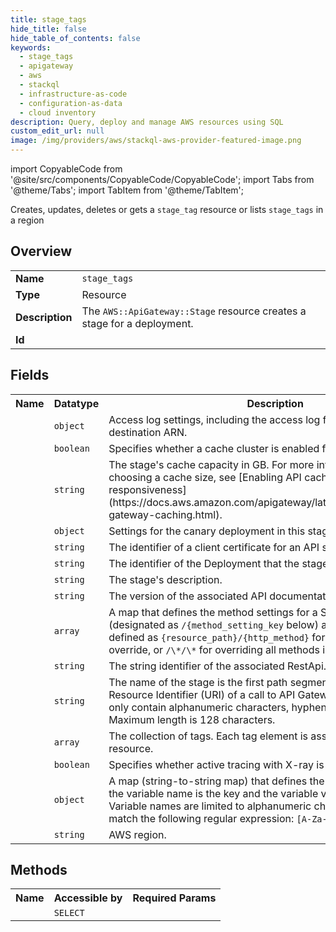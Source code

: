 ```yaml
---
title: stage_tags
hide_title: false
hide_table_of_contents: false
keywords:
  - stage_tags
  - apigateway
  - aws
  - stackql
  - infrastructure-as-code
  - configuration-as-data
  - cloud inventory
description: Query, deploy and manage AWS resources using SQL
custom_edit_url: null
image: /img/providers/aws/stackql-aws-provider-featured-image.png
---
```


import CopyableCode from '@site/src/components/CopyableCode/CopyableCode';
import Tabs from '@theme/Tabs';
import TabItem from '@theme/TabItem';

Creates, updates, deletes or gets a <code>stage_tag</code> resource or lists <code>stage_tags</code> in a region

## Overview
<table><tbody>
<tr><td><b>Name</b></td><td><code>stage_tags</code></td></tr>
<tr><td><b>Type</b></td><td>Resource</td></tr>
<tr><td><b>Description</b></td><td>The <code>AWS::ApiGateway::Stage</code> resource creates a stage for a deployment.</td></tr>
<tr><td><b>Id</b></td><td><CopyableCode code="aws.apigateway.stage_tags" /></td></tr>
</tbody></table>

## Fields
<table><tbody><tr><th>Name</th><th>Datatype</th><th>Description</th></tr><tr><td><CopyableCode code="access_log_setting" /></td><td><code>object</code></td><td>Access log settings, including the access log format and access log destination ARN.</td></tr>
<tr><td><CopyableCode code="cache_cluster_enabled" /></td><td><code>boolean</code></td><td>Specifies whether a cache cluster is enabled for the stage.</td></tr>
<tr><td><CopyableCode code="cache_cluster_size" /></td><td><code>string</code></td><td>The stage's cache capacity in GB. For more information about choosing a cache size, see &#91;Enabling API caching to enhance responsiveness&#93;(https://docs.aws.amazon.com/apigateway/latest/developerguide/api-gateway-caching.html).</td></tr>
<tr><td><CopyableCode code="canary_setting" /></td><td><code>object</code></td><td>Settings for the canary deployment in this stage.</td></tr>
<tr><td><CopyableCode code="client_certificate_id" /></td><td><code>string</code></td><td>The identifier of a client certificate for an API stage.</td></tr>
<tr><td><CopyableCode code="deployment_id" /></td><td><code>string</code></td><td>The identifier of the Deployment that the stage points to.</td></tr>
<tr><td><CopyableCode code="description" /></td><td><code>string</code></td><td>The stage's description.</td></tr>
<tr><td><CopyableCode code="documentation_version" /></td><td><code>string</code></td><td>The version of the associated API documentation.</td></tr>
<tr><td><CopyableCode code="method_settings" /></td><td><code>array</code></td><td>A map that defines the method settings for a Stage resource. Keys (designated as <code>/&#123;method_setting_key</code> below) are method paths defined as <code>&#123;resource_path&#125;/&#123;http_method&#125;</code> for an individual method override, or <code>/\*/\*</code> for overriding all methods in the stage.</td></tr>
<tr><td><CopyableCode code="rest_api_id" /></td><td><code>string</code></td><td>The string identifier of the associated RestApi.</td></tr>
<tr><td><CopyableCode code="stage_name" /></td><td><code>string</code></td><td>The name of the stage is the first path segment in the Uniform Resource Identifier (URI) of a call to API Gateway. Stage names can only contain alphanumeric characters, hyphens, and underscores. Maximum length is 128 characters.</td></tr>
<tr><td><CopyableCode code="tags" /></td><td><code>array</code></td><td>The collection of tags. Each tag element is associated with a given resource.</td></tr>
<tr><td><CopyableCode code="tracing_enabled" /></td><td><code>boolean</code></td><td>Specifies whether active tracing with X-ray is enabled for the Stage.</td></tr>
<tr><td><CopyableCode code="variables" /></td><td><code>object</code></td><td>A map (string-to-string map) that defines the stage variables, where the variable name is the key and the variable value is the value. Variable names are limited to alphanumeric characters. Values must match the following regular expression: <code>&#91;A-Za-z0-9-._~:/?#&=,&#93;+</code>.</td></tr>
<tr><td><CopyableCode code="region" /></td><td><code>string</code></td><td>AWS region.</td></tr>
</tbody></table>

## Methods

<table><tbody>
  <tr>
    <th>Name</th>
    <th>Accessible by</th>
    <th>Required Params</th>
  </tr>
  <tr>
    <td><CopyableCode code="view" /></td>
    <td><code>SELECT</code></td>
    <td><CopyableCode code="region" /></td>
  </tr>
</tbody></table>








